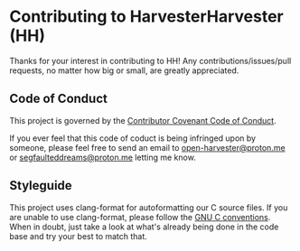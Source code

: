 # Contributing to HarvesterHarvester (HH)

Thanks for your interest in contributing to HH! Any contributions/issues/pull requests, no matter how big or small, are greatly appreciated.

## Code of Conduct

This project is governed by the [Contributor Covenant Code of Conduct](CODE_OF_CONDUCT.md).

If you ever feel that this code of coduct is being infringed upon by someone, please feel free to send an email to <open-harvester@proton.me> or <segfaulteddreams@proton.me> letting me know.

## Styleguide

This project uses clang-format for autoformatting our C source files. If you are unable to use clang-format, please follow the [GNU C conventions](https://www.gnu.org/prep/standards/html_node/Writing-C.html). When in doubt, just take a look at what's already being done in the code base and try your best to match that.

